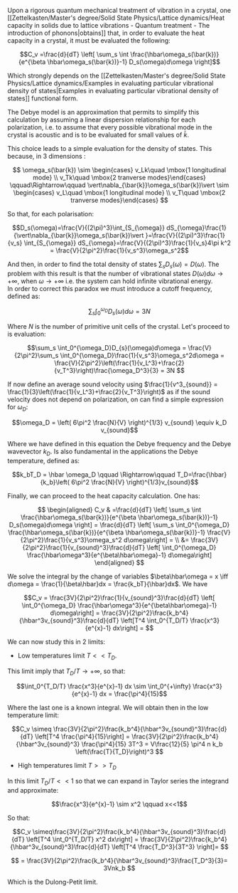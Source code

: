 
Upon a rigorous quantum mechanical treatment of vibration in a crystal, one [[Zettelkasten/Master's degree/Solid State Physics/Lattice dynamics/Heat capacity in solids due to lattice vibrations - Quantum treatment - The introduction of phonons|obtains]] that, in order to evaluate the heat capacity in a crystal, it must be evaluated the following:

$$C_v =\frac{d}{dT} \left[ \sum_s \int \frac{\hbar\omega_s(\bar{k})}{e^{\beta  \hbar\omega_s(\bar{k})}-1} D_s(\omega)d\omega \right]$$

Which strongly depends on the [[Zettelkasten/Master's degree/Solid State Physics/Lattice dynamics/Examples in evaluating particular vibrational density of states|Examples in evaluating particular vibrational density of states]] functional form.

The Debye model is an approximation that permits to simplify this calculation by assuming a linear dispersion relationship for each polarization, i.e. to assume that every possible vibrational mode in the crystal is acoustic and is to be evaluated for small values of $\bar{k}$.

This choice leads to a simple evaluation for the density of states. This because, in 3 dimensions :

$$
\omega_s(\bar{k}) \sim \begin{cases} v_Lk\quad \mbox{1 longitudinal mode} \\
v_Tk\quad \mbox{2 tranverse modes}\end{cases}
\qquad\Rightarrow\qquad
\vert\nabla_{\bar{k}}\omega_s(\bar{k})\vert \sim \begin{cases} v_L\quad \mbox{1 longitudinal mode} \\
v_T\quad \mbox{2 tranverse modes}\end{cases}
$$

So that, for each polarisation:

$$D_s(\omega)=\frac{V}{(2\pi)^3}\int_{S_{\omega}} dS_{\omega}\frac{1}{\vert\nabla_{\bar{k}}\omega_s(\bar{k})\vert }=\frac{V}{(2\pi)^3}\frac{1}{v_s}  \int_{S_{\omega}} dS_{\omega}=\frac{V}{(2\pi)^3}\frac{1}{v_s}4\pi k^2 = \frac{V}{2\pi^2}\frac{1}{v_s^3}\omega_s^2$$

And then, in order to find the total density of states $\sum_sD_s(\omega) = D(\omega)$. 
The problem with this result is that the number of vibrational states $D(\omega)d\omega \to +\infty$, when $\omega \to +\infty$ i.e. the system can hold infinite vibrational energy.   
In order to correct this paradox we must introduce a cutoff frequency, defined as:

$$\sum_s \int_0^{\omega_D}D_{s}(\omega)d\omega = 3N$$

Where $N$ is the number of primitive unit cells of the crystal.
Let's proceed to is evaluation:

$$\sum_s \int_0^{\omega_D}D_{s}(\omega)d\omega  = \frac{V}{2\pi^2}\sum_s \int_0^{\omega_D}\frac{1}{v_s^3}\omega_s^2d\omega = \frac{V}{2\pi^2}\left(\frac{1}{v_L^3}+\frac{2}{v_T^3}\right)\frac{\omega_D^3}{3} = 3N $$

If now define an average sound velocity using $\frac{1}{v^3_{sound}} = \frac{1}{3}\left(\frac{1}{v_L^3}+\frac{2}{v_T^3}\right)$ as if the sound velocity does not depend on polarization, on can find a simple expression for $\omega_D$:

$$\omega_D = \left( 6\pi^2 \frac{N}{V} \right)^{1/3} v_{sound} \equiv k_D v_{sound}$$

Where we have defined in this equation the Debye frequency and the Debye wavevector $k_D$.
Is also fundamental in the applications the Debye temperature, defined as:

$$k_bT_D = \hbar \omega_D  \qquad \Rightarrow\qquad T_D=\frac{\hbar}{k_b}\left( 6\pi^2 \frac{N}{V} \right)^{1/3}v_{sound}$$

Finally, we can proceed to the heat capacity calculation.
One has:

$$ \begin{aligned} C_v & =\frac{d}{dT} \left[ \sum_s \int \frac{\hbar\omega_s(\bar{k})}{e^{\beta  \hbar\omega_s(\bar{k})}-1} D_s(\omega)d\omega \right] = \frac{d}{dT} \left[ \sum_s \int_0^{\omega_D} \frac{\hbar\omega_s(\bar{k})}{e^{\beta  \hbar\omega_s(\bar{k})}-1} \frac{V}{2\pi^2}\frac{1}{v_s^3}\omega_s^2 d\omega\right] = \\ &= \frac{3V}{2\pi^2}\frac{1}{v_{sound}^3}\frac{d}{dT} \left[  \int_0^{\omega_D} \frac{\hbar\omega^3}{e^{\beta\hbar\omega}-1} d\omega\right] \end{aligned} $$

We solve the integral by the change of variables $\beta\hbar\omega = x \iff d\omega = \frac{1}{\beta\hbar}dx = \frac{k_bT}{\hbar}dx$. We have

$$C_v = \frac{3V}{2\pi^2}\frac{1}{v_{sound}^3}\frac{d}{dT} \left[  \int_0^{\omega_D} \frac{\hbar\omega^3}{e^{\beta\hbar\omega}-1} d\omega\right] =  \frac{3V}{2\pi^2}\frac{k_b^4}{\hbar^3v_{sound}^3}\frac{d}{dT} \left[T^4  \int_0^{T_D/T} \frac{x^3}{e^{x}-1} dx\right] =  $$

We can now study this in 2 limits:

- Low temperatures limit $T<<T_D$.

This limit imply that $T_D/T \to +\infty$, so that:

$$\int_0^{T_D/T} \frac{x^3}{e^{x}-1} dx \sim \int_0^{+\infty} \frac{x^3}{e^{x}-1} dx = \frac{\pi^4}{15}$$

Where the last one is a known integral. We will obtain then in the low temperature limit:

$$C_v \simeq  \frac{3V}{2\pi^2}\frac{k_b^4}{\hbar^3v_{sound}^3}\frac{d}{dT} \left[T^4 \frac{\pi^4}{15}\right] = \frac{3V}{2\pi^2}\frac{k_b^4}{\hbar^3v_{sound}^3}  \frac{\pi^4}{15} 3T^3 = V\frac{12}{5} \pi^4 n k_b \left(\frac{T}{T_D}\right)^3 $$


- High temperatures limit $T>>T_D$

In this limit $T_D/T<<1$ so that we can expand in Taylor series the integrand and approximate:

$$\frac{x^3}{e^{x}-1} \sim x^2 \qquad x<<1$$

So that:

$$C_v \simeq\frac{3V}{2\pi^2}\frac{k_b^4}{\hbar^3v_{sound}^3}\frac{d}{dT} \left[T^4  \int_0^{T_D/T} x^2 dx\right] = \frac{3V}{2\pi^2}\frac{k_b^4}{\hbar^3v_{sound}^3}\frac{d}{dT} \left[T^4 \frac{T_D^3}{3T^3} \right]=   $$

$$ = \frac{3V}{2\pi^2}\frac{k_b^4}{\hbar^3v_{sound}^3}\frac{T_D^3}{3}= 3Vnk_b $$

Which is the Dulong-Petit limit.
